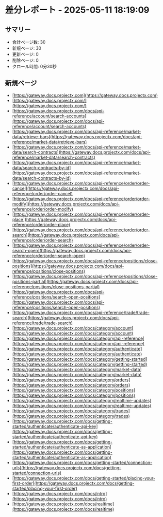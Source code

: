 # 差分レポート - 2025-05-11 18:19:09

## サマリー

- 合計ページ数: 30
- 新規ページ: 30
- 更新ページ: 0
- 削除ページ: 0
- クロール時間: 0分30秒

## 新規ページ

- [https://gateway.docs.projectx.com](https://gateway.docs.projectx.com)
- [https://gateway.docs.projectx.com/](https://gateway.docs.projectx.com/)
- [https://gateway.docs.projectx.com/docs/api-reference/account/search-accounts](https://gateway.docs.projectx.com/docs/api-reference/account/search-accounts)
- [https://gateway.docs.projectx.com/docs/api-reference/market-data/retrieve-bars](https://gateway.docs.projectx.com/docs/api-reference/market-data/retrieve-bars)
- [https://gateway.docs.projectx.com/docs/api-reference/market-data/search-contracts](https://gateway.docs.projectx.com/docs/api-reference/market-data/search-contracts)
- [https://gateway.docs.projectx.com/docs/api-reference/market-data/search-contracts-by-id](https://gateway.docs.projectx.com/docs/api-reference/market-data/search-contracts-by-id)
- [https://gateway.docs.projectx.com/docs/api-reference/order/order-cancel](https://gateway.docs.projectx.com/docs/api-reference/order/order-cancel)
- [https://gateway.docs.projectx.com/docs/api-reference/order/order-modify](https://gateway.docs.projectx.com/docs/api-reference/order/order-modify)
- [https://gateway.docs.projectx.com/docs/api-reference/order/order-place](https://gateway.docs.projectx.com/docs/api-reference/order/order-place)
- [https://gateway.docs.projectx.com/docs/api-reference/order/order-search](https://gateway.docs.projectx.com/docs/api-reference/order/order-search)
- [https://gateway.docs.projectx.com/docs/api-reference/order/order-search-open](https://gateway.docs.projectx.com/docs/api-reference/order/order-search-open)
- [https://gateway.docs.projectx.com/docs/api-reference/positions/close-positions](https://gateway.docs.projectx.com/docs/api-reference/positions/close-positions)
- [https://gateway.docs.projectx.com/docs/api-reference/positions/close-positions-partial](https://gateway.docs.projectx.com/docs/api-reference/positions/close-positions-partial)
- [https://gateway.docs.projectx.com/docs/api-reference/positions/search-open-positions](https://gateway.docs.projectx.com/docs/api-reference/positions/search-open-positions)
- [https://gateway.docs.projectx.com/docs/api-reference/trade/trade-search](https://gateway.docs.projectx.com/docs/api-reference/trade/trade-search)
- [https://gateway.docs.projectx.com/docs/category/account](https://gateway.docs.projectx.com/docs/category/account)
- [https://gateway.docs.projectx.com/docs/category/api-reference](https://gateway.docs.projectx.com/docs/category/api-reference)
- [https://gateway.docs.projectx.com/docs/category/authenticate](https://gateway.docs.projectx.com/docs/category/authenticate)
- [https://gateway.docs.projectx.com/docs/category/getting-started](https://gateway.docs.projectx.com/docs/category/getting-started)
- [https://gateway.docs.projectx.com/docs/category/market-data](https://gateway.docs.projectx.com/docs/category/market-data)
- [https://gateway.docs.projectx.com/docs/category/orders](https://gateway.docs.projectx.com/docs/category/orders)
- [https://gateway.docs.projectx.com/docs/category/positions](https://gateway.docs.projectx.com/docs/category/positions)
- [https://gateway.docs.projectx.com/docs/category/realtime-updates](https://gateway.docs.projectx.com/docs/category/realtime-updates)
- [https://gateway.docs.projectx.com/docs/category/trades](https://gateway.docs.projectx.com/docs/category/trades)
- [https://gateway.docs.projectx.com/docs/getting-started/authenticate/authenticate-api-key](https://gateway.docs.projectx.com/docs/getting-started/authenticate/authenticate-api-key)
- [https://gateway.docs.projectx.com/docs/getting-started/authenticate/authenticate-as-application](https://gateway.docs.projectx.com/docs/getting-started/authenticate/authenticate-as-application)
- [https://gateway.docs.projectx.com/docs/getting-started/connection-urls](https://gateway.docs.projectx.com/docs/getting-started/connection-urls)
- [https://gateway.docs.projectx.com/docs/getting-started/placing-your-first-order](https://gateway.docs.projectx.com/docs/getting-started/placing-your-first-order)
- [https://gateway.docs.projectx.com/docs/intro](https://gateway.docs.projectx.com/docs/intro)
- [https://gateway.docs.projectx.com/docs/realtime](https://gateway.docs.projectx.com/docs/realtime)

